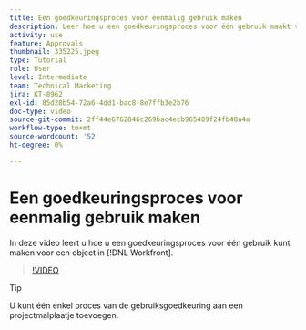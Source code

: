 ```yaml
---
title: Een goedkeuringsproces voor eenmalig gebruik maken
description: Leer hoe u een goedkeuringsproces voor één gebruik maakt van een object in Workfront.
activity: use
feature: Approvals
thumbnail: 335225.jpeg
type: Tutorial
role: User
level: Intermediate
team: Technical Marketing
jira: KT-8962
exl-id: 85d28b54-72a6-4dd1-bac8-8e7ffb3e2b76
doc-type: video
source-git-commit: 2ff44e6762846c269bac4ecb965409f24fb48a4a
workflow-type: tm+mt
source-wordcount: '52'
ht-degree: 0%

---
```


# Een goedkeuringsproces voor eenmalig gebruik maken

In deze video leert u hoe u een goedkeuringsproces voor één gebruik kunt maken voor een object in [!DNL  Workfront].

>[!VIDEO](https://video.tv.adobe.com/v/335225/?quality=12&learn=on)

>[!TIP]
>
>U kunt één enkel proces van de gebruiksgoedkeuring aan een projectmalplaatje toevoegen.

